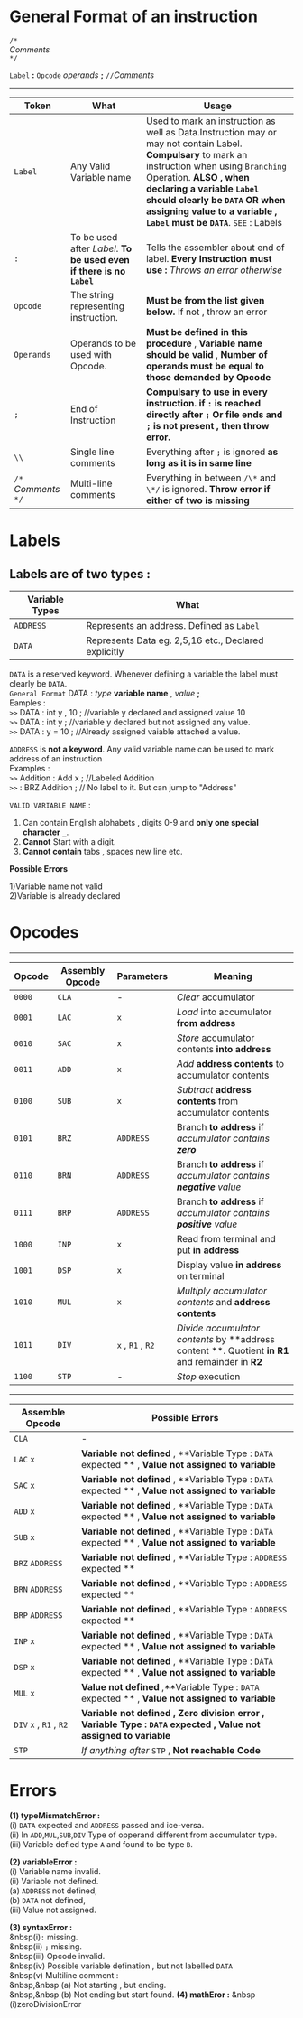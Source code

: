 # General Format of an instruction    
  
`/*`    
*Comments*    
`*/`    

`Label` **:** `Opcode` *operands* **;** `//`*Comments*    
  
--------------
|Token |What |Usage|
|-----|-----|-----|
| `Label` |Any Valid Variable name |Used to mark an instruction as well as Data.Instruction may or may not contain Label. **Compulsary** to mark an instruction when using `Branching` Operation. **ALSO , when declaring a variable `Label` should clearly be `DATA` OR when assigning value to a variable , `Label` must be `DATA`**. `SEE` : Labels | 
|`:` | To be used after *Label*. **To be used even if there is no `Label`**| Tells the assembler about end of label. **Every Instruction must use :** *Throws an error otherwise* |
|`Opcode` | The string representing instruction.|**Must be from the list given below.** If not , throw an error|
|`Operands` | Operands to be used with Opcode. | **Must be defined in this procedure** , **Variable name should be valid** , **Number of operands must be equal to those demanded by Opcode** |
|`;` | End of Instruction | **Compulsary to use in every instruction. if `:` is reached directly after `;` Or file ends and `;` is not present , then throw error.**|
|`\\` | Single line comments | Everything after `;` is ignored **as long as it is in same line**|
|`/*`  *Comments*  `*/` | Multi-line comments | Everything in between `/\*` and  `\*/` is ignored. **Throw error if either of two is missing**|  


# Labels   
   
Labels are of two types : 
-----------------------
Variable Types | What |
|-------------|------|
|`ADDRESS` | Represents an address. Defined as `Label`|
|`DATA` | Represents Data eg. 2,5,16 etc., Declared explicitly|
    
`DATA` is a reserved keyword. Whenever defining a variable the label must clearly be `DATA`.    
`General Format` DATA : *type* **variable name** , *value* **;**    
Eamples :     
`>>` DATA : int y , 10 ; //variable y declared and assigned value 10    
`>>` DATA : int y ; //variable y declared but not assigned any value.    
`>>` DATA : y = 10 ; //Already assigned vaiable attached a value.    

`ADDRESS` is **not a keyword**. Any valid variable name can be used to mark address of an instruction    
Examples :   
`>>` Addition : Add x ; //Labeled Addition     
`>>` : BRZ Addition ; // No label to it. But can jump to "Address"    

`VALID VARIABLE NAME` :    
1) Can contain English alphabets , digits 0-9 and **only one special character** `_`.     
2) **Cannot** Start with a digit.   
3) **Cannot contain** tabs , spaces new line etc.     

**Possible Errors**    

1)Variable name not valid    
2)Variable is already declared    

# Opcodes   
--------------------------------------
|Opcode | Assembly Opcode   | Parameters |Meaning |
|-------|--------------------|-----------|------------------|
|`0000`   |     `CLA`            | - |*Clear* accumulator |
|`0001`   |     `LAC`            | `x` |*Load* into accumulator **from address**|
|`0010`   |     `SAC`            | `x` |*Store* accumulator contents **into address**|
|`0011`   |     `ADD`            | `x` |*Add* **address contents** to accumulator contents|
|`0100`   |     `SUB`            | `x` |*Subtract* **address contents** from accumulator contents|
|`0101`   |     `BRZ`            | `ADDRESS` |Branch **to address** if *accumulator contains **zero***|
|`0110`   |     `BRN`            | `ADDRESS` |Branch **to address** if *accumulator contains **negative** value*|
|`0111`   |     `BRP`            | `ADDRESS` |Branch **to address** if *accumulator contains **positive** value*|
|`1000`   |     `INP`            | `x` |Read from terminal and put **in address**|
|`1001`   |     `DSP`            | `x` |Display value **in address** on terminal|
|`1010`   |     `MUL`            | `x` |*Multiply accumulator contents* and **address contents**|
|`1011`   |    `DIV`             | `x` , `R1` , `R2` |*Divide accumulator contents* by **address content **. Quotient **in R1** and remainder in **R2**|
|`1100`   |     `STP`            | -  |*Stop* execution|
   

-----------------------------------------------------------------------
Assemble Opcode | Possible Errors|
|--------------|------------------|
|`CLA` |-| 
|`LAC` `x` | **Variable not defined** , **Variable Type : `DATA` expected ** , **Value not assigned to variable**|
|`SAC` `x` | **Variable not defined** , **Variable Type : `DATA` expected ** , **Value not assigned to variable**|
|`ADD` `x` | **Variable not defined** , **Variable Type : `DATA` expected ** , **Value not assigned to variable**|
|`SUB` `x` | **Variable not defined** , **Variable Type : `DATA` expected ** , **Value not assigned to variable**|
|`BRZ` `ADDRESS` | **Variable not defined** , **Variable Type : `ADDRESS` expected **|
|`BRN` `ADDRESS` | **Variable not defined** , **Variable Type : `ADDRESS` expected **|
|`BRP` `ADDRESS` | **Variable not defined** , **Variable Type : `ADDRESS` expected **|
|`INP` `x` |   **Variable not defined** , **Variable Type : `DATA` expected ** , **Value not assigned to variable**|
|`DSP` `x` | **Variable not defined** , **Variable Type : `DATA` expected ** , **Value not assigned to variable**|
|`MUL` `x` | **Value not defined** ,**Variable Type : `DATA` expected ** , **Value not assigned to variable**|
|`DIV` `x` , `R1` , `R2`  | **Variable not defined , Zero division error , Variable Type : `DATA` expected  , Value not assigned to variable**|
|`STP`|*If anything after* `STP` , **Not reachable Code**|
    
    
# Errors 
     
**(1) typeMismatchError :**          
        (i) `DATA` expected and `ADDRESS` passed and ice-versa.                
        (ii) In `ADD`,`MUL`,`SUB`,`DIV` Type of opperand different from accumulator type.         
        (iii) Variable defied type `A` and found to be type `B`.         
        
**(2) variableError :**         
        (i) Variable name invalid.     
        (ii) Variable not defined.     
              (a) `ADDRESS` not defined,     
              (b) `DATA` not defined,     
        (iii) Value not assigned.      

**(3) syntaxError :**     
        &nbsp(i)`:` missing.     
        &nbsp(ii) `;` missing.     
        &nbsp(iii) Opcode invalid.    
        &nbsp(iv) Possible variable defination , but not labelled `DATA`     
        &nbsp(v) Multiline comment :    
      &nbsp,&nbsp          (a) Not starting , but ending.     
&nbsp,&nbsp                (b) Not ending but start found.
**(4) mathEror :**
&nbsp      (i)zeroDivisionError
